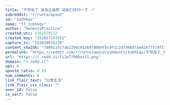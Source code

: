 ```yaml
---
title: "不夸张了 发张全身照 润友们评价一下 ~"
subreddit: "r/runtoJapan2"
id: "1ohhkqs"
name: "t3_1ohhkqs"
author: "HonestzPractice"
created_utc: 1761579112
created_key: "251027153152"
capture_ts: "251028015228"
content_sha256: "7086115cfab2294c0126978064fbc9f1c24f94887ae42e77fc9f13c9b219bcc6"
permalink: "https://reddit.com/r/runtoJapan2/comments/1ohhkqs/不夸张了_发张全身照_润友们评价一下/"
url: "https://i.redd.it/fi1m7790boxf1.png"
domain: "i.redd.it"
ups: 0
upvote_ratio: 0.33
num_comments: 8
link_flair_text: "日常生活"
link_flair_css_class: ""
over_18: false
is_self: false
---
```



